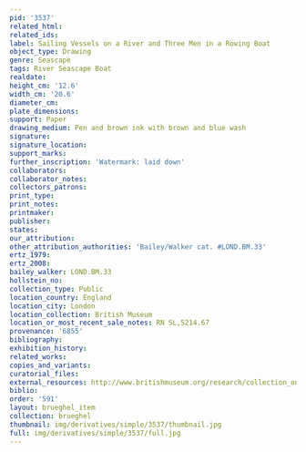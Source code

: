```yaml
---
pid: '3537'
related_html: 
related_ids: 
label: Sailing Vessels on a River and Three Men in a Rowing Boat
object_type: Drawing
genre: Seascape
tags: River Seascape Boat
realdate: 
height_cm: '12.6'
width_cm: '20.6'
diameter_cm: 
plate_dimensions: 
support: Paper
drawing_medium: Pen and brown ink with brown and blue wash
signature: 
signature_location: 
support_marks: 
further_inscription: 'Watermark: laid down'
collaborators: 
collaborator_notes: 
collectors_patrons: 
print_type: 
print_notes: 
printmaker: 
publisher: 
states: 
our_attribution: 
other_attribution_authorities: 'Bailey/Walker cat. #LOND.BM.33'
ertz_1979: 
ertz_2008: 
bailey_walker: LOND.BM.33
hollstein_no: 
collection_type: Public
location_country: England
location_city: London
location_collection: British Museum
location_or_most_recent_sale_notes: RN SL,5214.67
provenance: '6855'
bibliography: 
exhibition_history: 
related_works: 
copies_and_variants: 
curatorial_files: 
external_resources: http://www.britishmuseum.org/research/collection_online/collection_object_details.aspx?objectId=710342&partId=1&searchText=SL%2C5214.67&page=1
biblio: 
order: '591'
layout: brueghel_item
collection: brueghel
thumbnail: img/derivatives/simple/3537/thumbnail.jpg
full: img/derivatives/simple/3537/full.jpg
---
```

